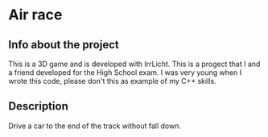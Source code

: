 # Air race

## Info about the project
This is a 3D game and is developed with IrrLicht.
This is a progect that I and a friend developed for the High School exam.
I was very young when I wrote this code, please don't this as example of my C++ skills.

## Description
Drive a car to the end of the track without fall down.

